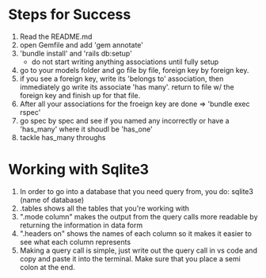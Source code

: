 # Steps for Success
1. Read the README.md
2. open Gemfile and add 'gem annotate'
3. 'bundle install' and 'rails db:setup'
    * do not start writing anything associations until fully setup
4. go to your models folder and go file by file, foreign key by foreign key.
5. if you see a foreign key, write its 'belongs to' association, then immediately go write its associate 'has many'. return to file w/ the foreign key and finish up for that file.
6. After all your associations for the froeign key are done => 'bundle exec rspec' 
7. go spec by spec and see if you named any incorrectly or have a 'has_many' where it shoudl be 'has_one'
8. tackle has_many throughs

# Working with Sqlite3
1. In order to go into a database that you need query from, you do: sqlite3 (name of database)
2. .tables shows all the tables that you're working with 
3. ".mode column" makes the output from the query calls more readable by returning the information in data form 
4. ".headers on" shows the names of each column so it makes it easier to see what each column represents 
5. Making a query call is simple, just write out the query call in vs code and copy and paste it into the terminal. Make sure that you place a semi colon at the end. 